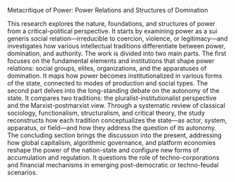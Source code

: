 Metacritique of Power: Power Relations and Structures of Domination

This research explores the nature, foundations, and structures of power from a critical-political perspective. It starts by examining power as a sui generis social relation—irreducible to coercion, violence, or legitimacy—and investigates how various intellectual traditions differentiate between power, domination, and authority.
The work is divided into two main parts. The first focuses on the fundamental elements and institutions that shape power relations: social groups, elites, organizations, and the apparatuses of domination. It maps how power becomes institutionalized in various forms of the state, connected to modes of production and social types.
The second part delves into the long-standing debate on the autonomy of the state. It compares two traditions: the pluralist-institutionalist perspective and the Marxist-postmarxist view. Through a systematic review of classical sociology, functionalism, structuralism, and critical theory, the study reconstructs how each tradition conceptualizes the state—as actor, system, apparatus, or field—and how they address the question of its autonomy.
The concluding section brings the discussion into the present, addressing how global capitalism, algorithmic governance, and platform economies reshape the power of the nation-state and configure new forms of accumulation and regulation. It questions the role of techno-corporations and financial mechanisms in emerging post-democratic or techno-feudal scenarios.
